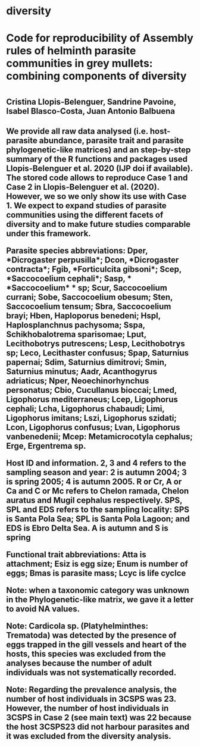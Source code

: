 # diversity
<h1>Code for reproducibility of Assembly rules of helminth parasite communities in grey mullets: combining components of diversity<h1>
  <h2>Cristina Llopis-Belenguer, Sandrine Pavoine, Isabel Blasco-Costa, Juan Antonio Balbuena<h2>
    <p>We provide all raw data analysed (i.e. host-parasite abundance, parasite trait and parasite phylogenetic-like matrices) and an step-by-step summary of the R functions and packages used Llopis-Belenguer et al. 2020 (IJP doi if available). The stored code allows to reproduce Case 1 and Case 2 in Llopis-Belenguer et al. (2020). However, we so we only show its use with Case 1. We expect to expand studies of parasite communities using the different facets of diversity and to make future studies comparable under this framework.</p>

<p>Parasite species abbreviations: Dper, *Dicrogaster perpusilla*; Dcon, *Dicrogaster contracta*; Fgib, *Forticulcita gibsoni*; Scep, *Saccocoelium cephali*; Sasp, * *Saccocoelium* * sp; Scur, Saccocoelium currani; Sobe, Saccocoelium obesum; Sten, Saccocoelium tensum; Sbra, Saccocoelium brayi; Hben, Haploporus benedeni; Hspl, Haplosplanchnus pachysoma; Sspa, Schikhobalotrema sparisomae; Lput, Lecithobotrys putrescens; Lesp, Lecithobotrys sp; Leco, Lecithaster confusus; Spap, Saturnius papernai; Sdim, Saturnius dimitrovi; Smin, Saturnius minutus; Aadr, Acanthogyrus adriaticus; Nper, Neoechinorhynchus personatus; Cbio, Cucullanus bioccai; Lmed, Ligophorus  mediterraneus; Lcep, Ligophorus cephali; Lcha, Ligophorus chabaudi; Limi, Ligophorus imitans; Lszi, Ligophorus szidati; Lcon, Ligophorus confusus; Lvan, Ligophorus vanbenedenii; Mcep: Metamicrocotyla cephalus; Erge, Ergentrema sp.</p>

<p>Host ID and information. 2, 3 and 4 refers to the sampling season and year: 2 is autumn 2004; 3 is spring 2005; 4 is autumn 2005. R or Cr, A or Ca and C or Mc refers to Chelon ramada, Chelon auratus and Mugil cephalus respectively. SPS, SPL and EDS refers to the sampling locality: SPS is Santa Pola Sea; SPL is Santa Pola Lagoon; and EDS is Ebro Delta Sea. A is autumn and S is spring</p>

<p>Functional trait abbreviations: Atta is attachment; Esiz is egg size; Enum is number of eggs; Bmas is parasite mass; Lcyc is life cyclce</p>

<p>Note: when a taxonomic category was unknown in the Phylogenetic-like matrix, we gave it a letter to avoid NA values.</p>

<p>Note: Cardicola sp. (Platyhelminthes: Trematoda) was detected by the presence of eggs trapped in the gill vessels and heart of the hosts, this species was excluded from the analyses because the number of adult individuals was not systematically recorded.</p>

<p>Note: Regarding the prevalence analysis, the number of host individuals in 3CSPS was 23. However, the number of host individuals in 3CSPS in Case 2 (see main text) was 22 because the host 3CSPS23 did not harbour parasites and it was excluded from the diversity analysis.</p>
